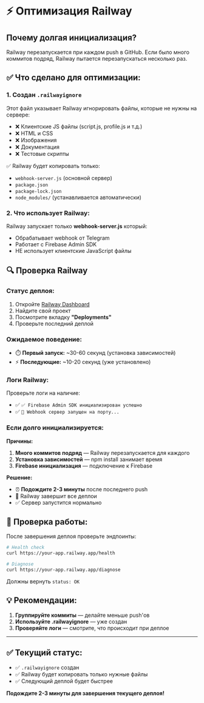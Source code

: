 # ⚡ Оптимизация Railway

## Почему долгая инициализация?

Railway перезапускается при каждом push в GitHub. Если было много коммитов подряд, Railway пытается перезапускаться несколько раз.

## ✅ Что сделано для оптимизации:

### 1. Создан `.railwayignore`

Этот файл указывает Railway игнорировать файлы, которые не нужны на сервере:
- ❌ Клиентские JS файлы (script.js, profile.js и т.д.)
- ❌ HTML и CSS
- ❌ Изображения
- ❌ Документация
- ❌ Тестовые скрипты

✅ Railway будет копировать только:
- `webhook-server.js` (основной сервер)
- `package.json`
- `package-lock.json`
- `node_modules/` (устанавливается автоматически)

### 2. Что использует Railway:

Railway запускает только **webhook-server.js** который:
- Обрабатывает webhook от Telegram
- Работает с Firebase Admin SDK
- НЕ использует клиентские JavaScript файлы

## 🔍 Проверка Railway

### Статус деплоя:

1. Откройте [Railway Dashboard](https://railway.app/)
2. Найдите свой проект
3. Посмотрите вкладку **"Deployments"**
4. Проверьте последний деплой

### Ожидаемое поведение:

- ⏱️ **Первый запуск:** ~30-60 секунд (установка зависимостей)
- ⚡ **Последующие:** ~10-20 секунд (уже установлено)

### Логи Railway:

Проверьте логи на наличие:
- ✅ `✅ Firebase Admin SDK инициализирован успешно`
- ✅ `🚀 Webhook сервер запущен на порту...`

### Если долго инициализируется:

**Причины:**
1. **Много коммитов подряд** — Railway перезапускается для каждого
2. **Установка зависимостей** — npm install занимает время
3. **Firebase инициализация** — подключение к Firebase

**Решение:**
- ⏰ **Подождите 2-3 минуты** после последнего push
- 🔄 Railway завершит все деплои
- ✅ Сервер запустится нормально

## 🚀 Проверка работы:

После завершения деплоя проверьте эндпоинты:

```bash
# Health check
curl https://your-app.railway.app/health

# Diagnose
curl https://your-app.railway.app/diagnose
```

Должны вернуть `status: OK`

## 💡 Рекомендации:

1. **Группируйте коммиты** — делайте меньше push'ов
2. **Используйте .railwayignore** — уже создан
3. **Проверяйте логи** — смотрите, что происходит при деплое

---

## ✅ Текущий статус:

- ✅ `.railwayignore` создан
- ✅ Railway будет копировать только нужные файлы
- ✅ Следующий деплой будет быстрее

**Подождите 2-3 минуты для завершения текущего деплоя!**

